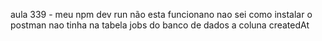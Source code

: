 aula 339 - meu npm dev run não esta funcionano
nao sei como instalar o postman
 nao tinha na tabela jobs do banco de dados a coluna createdAt